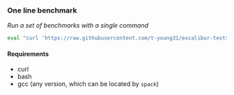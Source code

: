 ### One line benchmark
*Run a set of benchmarks with a single command*


<!---
TODO: Change branch
--->

```bash
eval "curl 'https://raw.githubusercontent.com/t-young31/excalibur-tests/olb/one-line-benchmark/olb.sh' > olb.sh && . olb.sh"
```


#### Requirements
- curl
- bash
- gcc (any version, which can be located by `spack`)

